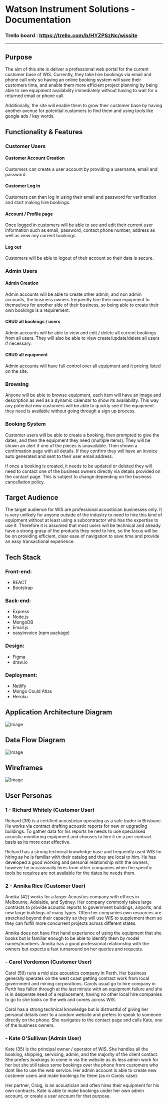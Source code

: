 # Watson Instrument Solutions - Documentation

### Trello board : https://trello.com/b/HYZPSzNc/wissite

---


## Purpose

The aim of this site is deliver a professional web portal for the current customer base of WIS. Currently, they take hire bookings via email and phone call only so having an online booking system will save their customers time, and enable them more efficient project planning by being able to see equipment availability immediately without having to wait for a returned email or phone call.

Additionally, the site will enable them to grow their customer base by having another avenue for potential customers to find them and using tools like google ads / key words. 



## Functionality & Features

### Customer Users

#### Customer Account Creation

Customers can create a user account by providing a username, email and password.

#### Customer Log in

Customers can then log in using their email and password for verification and start making hire bookings.

#### Account / Profile page

Once logged in customers will be able to see and edit their current user information such as email, password, contact phone number, address as well as view any current bookings.

#### Log out

Customers will be able to logout of their account so their data is secure.

### Admin Users

#### Admin Creation

Admin accounts will be able to create other admin, and non admin accounts, the business owners frequently hire their own equipment to themselves for another side of their business, so being able to create their own bookings is a requirement. 

#### CRUD all bookings / users

Admin accounts will be able to view and edit / delete all current bookings from all users. They will also be able to view create/update/delete all users if necessary.

#### CRUD all equipment

Admin accounts will have full control over all equipment and it pricing listed on the site.

### Browsing

Anyone will be able to browse equipment, each item will have an image and description as well as a dynamic calendar to show its availability. This way any potential new customers will be able to quickly see if the equipment they need is available without going through a sign up process.

### Booking System

Customer users will be able to create a booking, then prompted to give the dates, and then the equipment they need (multiple items). They will be shown an alert if one of the pieces is unavailable. Then shown a confirmation page with all details. If they confirm they will have an invoice auto generated and sent to their user email address.

If once a booking is created, it needs to be updated or deleted they will need to contact one of the business owners directly via details provided on the contact page. This is subject to change depending on the business cancellation policy.

## Target Audience

The target audience for WIS are professional acoustician businesses only. It is very unlikely for anyone outside of the industry to need to hire this kind of equipment without at least using a subcontractor who has the expertise to use it. Therefore it is assumed that most users will be technical and already have a strong grasp of the products they need to hire, so the focus will be be on providing efficient, clear ease of navigation to save time and provide an easy transactional experience. 

## Tech Stack

### Front-end:

- REACT
- Bootstrap

### Back-end:

- Express
- Node.js
- MongoDB
- Email.js
- easyinvoice (npm package)

### Design:

- Figma
- draw.io

### Deployment:

- Netlify
- Mongo Could Atlas
- Heroku

## Application Architecture Diagram

![Image](./docs/WIS%20App%20architecture%20diagram.drawio.png)

## Data Flow Diagram

![Image](./docs/WIS_dataflow.drawio_V2.png)

## Wireframes 

![Image](./docs/WIS_ALL_V2_cropped.png)


## User Personas

### 1 - Richard Whitely (Customer User)

Richard (39) is a certified acoustician operating as a sole trader in Brisbane. He works via contract drafting acoustic reports for new or upgrading buildings. To gather data for his reports he needs to use specialised acoustic monitoring equipment and chooses to hire it on a per contract basis as its more cost effective. 

Richard has a strong technical knowledge base and frequently used WIS for hiring as he is familiar with their catalog and they are local to him. He has developed a good working and personal relationship with the owners, however he occasionally hires from other companies when the specific tools he requires are not available for the dates he needs them.

### 2 - Annika Rice (Customer User)

Annika (42) works for a larger Acoustics company with offices in Melbourne, Adelaide, and Sydney. Her company commonly takes large contracts to provide acoustic reports to government buildings, airports, and new large buildings of many types. Often her companies own resources are stretched beyond their capacity so they will use WIS to supplement them so they can fulfill more concurrent projects across different states. 

Annika does not have first hand experience of using the equipment that she books but is familiar enough to be able to identify them by model names/numbers. Annika has a good professional relationship with the owners but expects a fast turnaround on her queries and requests.

### - Carol Vordemon (Customer User)

Carol (59) runs a mid size acoustics company in Perth. Her business generally operates on the west coast getting contract work from local government and mining corporations. Carols usual go to hire company in Perth has fallen through at the last minute with an equipment failure and she is in desperate need of a replacement, having no other local hire companies to go to she looks on the web and comes across WIS.

Carol has a strong technical knowledge but is distrustful of giving her personal details over to a random website and prefers to speak to someone directly on the phone. She navigates to the contact page and calls Kate, one of the business owners.

### - Kate O'Sullivan (Admin User)

Kate (35) is the principal owner / operator of WIS. She handles all the booking, shipping, servicing, admin, and the majority of the client contact. She prefers bookings to come in via the website as its less admin work for her but she still takes some bookings over the phone from customers who dont like to use the web service. Her admin account is able to create new customer users and make bookings for them (as in Carols case).

Her partner, Craig, is an acoustician and often hires their equipment for his own contracts. Kate is able to make bookings under her own admin account, or create a user account for that purpose.




